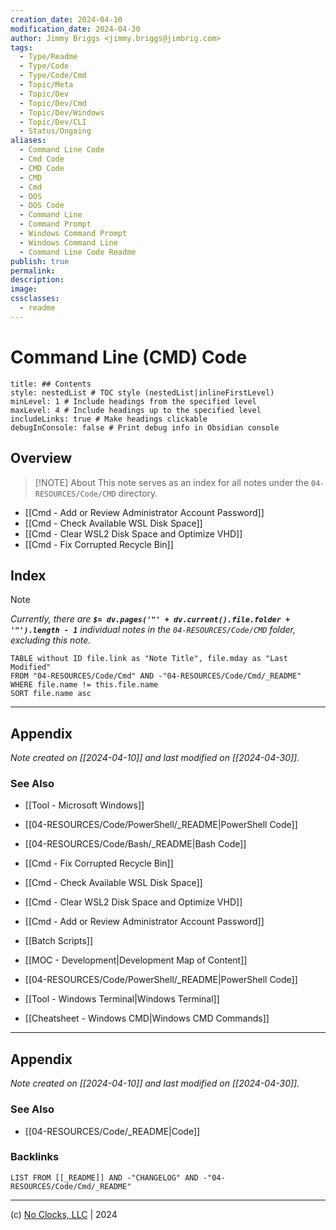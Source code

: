 ```yaml
---
creation_date: 2024-04-10
modification_date: 2024-04-30
author: Jimmy Briggs <jimmy.briggs@jimbrig.com>
tags:
  - Type/Readme
  - Type/Code
  - Type/Code/Cmd
  - Topic/Meta
  - Topic/Dev
  - Topic/Dev/Cmd
  - Topic/Dev/Windows
  - Topic/Dev/CLI
  - Status/Ongoing
aliases:
  - Command Line Code
  - Cmd Code
  - CMD Code
  - CMD
  - Cmd
  - DOS
  - DOS Code
  - Command Line
  - Command Prompt
  - Windows Command Prompt
  - Windows Command Line
  - Command Line Code Readme
publish: true
permalink:
description:
image:
cssclasses:
  - readme
---
```



# Command Line (CMD) Code

```table-of-contents
title: ## Contents 
style: nestedList # TOC style (nestedList|inlineFirstLevel)
minLevel: 1 # Include headings from the specified level
maxLevel: 4 # Include headings up to the specified level
includeLinks: true # Make headings clickable
debugInConsole: false # Print debug info in Obsidian console
```

## Overview

> [!NOTE] About
> This note serves as an index for all notes under the `04-RESOURCES/Code/CMD` directory.

- [[Cmd - Add or Review Administrator Account Password]]
- [[Cmd - Check Available WSL Disk Space]]
- [[Cmd - Clear WSL2 Disk Space and Optimize VHD]]
- [[Cmd - Fix Corrupted Recycle Bin]]

## Index

> [!NOTE]
> *Currently, there are **`$= dv.pages('"' + dv.current().file.folder + '"').length - 1`**  individual notes in the `04-RESOURCES/Code/CMD` folder, excluding this note.*

```dataview
TABLE without ID file.link as "Note Title", file.mday as "Last Modified"
FROM "04-RESOURCES/Code/Cmd" AND -"04-RESOURCES/Code/Cmd/_README"
WHERE file.name != this.file.name
SORT file.name asc
```

***

## Appendix

*Note created on [[2024-04-10]] and last modified on [[2024-04-30]].*

### See Also


- [[Tool - Microsoft Windows]]

- [[04-RESOURCES/Code/PowerShell/_README|PowerShell Code]]
- [[04-RESOURCES/Code/Bash/_README|Bash Code]]


- [[Cmd - Fix Corrupted Recycle Bin]]
- [[Cmd - Check Available WSL Disk Space]]
- [[Cmd - Clear WSL2 Disk Space and Optimize VHD]]
- [[Cmd - Add or Review Administrator Account Password]]



- [[Batch Scripts]]
- [[MOC - Development|Development Map of Content]]
- [[04-RESOURCES/Code/PowerShell/_README|PowerShell Code]]
- [[Tool - Windows Terminal|Windows Terminal]]
- [[Cheatsheet - Windows CMD|Windows CMD Commands]]

***

## Appendix

*Note created on [[2024-04-10]] and last modified on [[2024-04-30]].*

### See Also

- [[04-RESOURCES/Code/_README|Code]]

### Backlinks

```dataview
LIST FROM [[_README]] AND -"CHANGELOG" AND -"04-RESOURCES/Code/Cmd/_README"
```

***

(c) [No Clocks, LLC](https://github.com/noclocks) | 2024